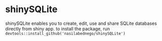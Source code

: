 # shinySQLite
shinySQLite enables you to create, edit, use and share SQLite databases directly from shiny app.
to install the package, run
`devtools::install_github('nasilabednego/shinySQLite')`
